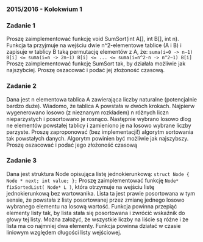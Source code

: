### 2015/2016 - Kolokwium 1 

### Zadanie 1

Proszę zaimplementować funkcję void SumSort(int A[], int B[], int n). Funkcja ta
przyjmuje na wejściu dwie n^2-elementowe tablice (A i B) i zapisuje w tablicy B taką permutację
elementów z A, że: 
`suma(i=0 -> n−1) B[i] <= suma(i=n -> 2n−1) B[i] <= ... <= suma(i=n^2-n -> n^2−1) B[i]`
Proszę zaimplementować funkcję SumSort tak, by działała możliwie jak najszybciej. Proszę
oszacować i podać jej złożoność czasową.

### Zadanie 2

Dana jest n elementowa tablica A zawierająca liczby naturalne (potencjalnie bardzo duże).
Wiadomo, że tablica A powstała w dwóch krokach. Najpierw wygenerowano losowo (z nieznanym
rozkładem) n różnych liczn nieparzystych i posortowano je rosnąco. Następnie wybrano losowo
dlog ne elementów powstałej tablicy i zamieniono je na losowo wybrane liczby parzyste. Proszę
zaproponować (bez implementacji!) algorytm sortowania tak powstałych danych. Algorytm
powinien być możliwie jak najszybszy. Proszę oszacować i podać jego złożoność czasową

### Zadanie 3
Dana jest struktura Node opisująca listę jednokierunkową:
`struct Node { Node * next; int value; };`
Proszę zaimplementować funkcję `Node* fixSortedList( Node* L )`, która otrzymuje na
wejściu listę jednokierunkową bez wartowanika. Lista ta jest prawie posortowana w tym sensie, że powstała z listy posortowanej przez zmianę jednego losowo wybranego elementu na losową
wartość. Funkcja powinna przepiąć elementy listy tak, by lista stała się posortowana i zwrócić
wskaźnik do głowy tej listy. Można założyć, że wszystkie liczby na liście są różne i że lista ma co najmniej dwa elementy. Funkcja powinna działać w czasie liniowym względem długości listy
wejściowej.


